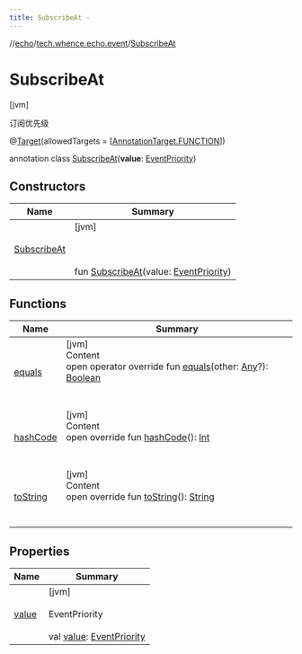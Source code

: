 ```yaml
---
title: SubscribeAt -
---
```

//[echo](../../index.md)/[tech.whence.echo.event](../index.md)/[SubscribeAt](index.md)



# SubscribeAt  
 [jvm] 

订阅优先级

@[Target](https://kotlinlang.org/api/latest/jvm/stdlib/kotlin.annotation/-target/index.html)(allowedTargets = [[AnnotationTarget.FUNCTION](https://kotlinlang.org/api/latest/jvm/stdlib/kotlin.annotation/-annotation-target/-f-u-n-c-t-i-o-n/index.html)])  
  
annotation class [SubscribeAt](index.md)(**value**: [EventPriority](../-event-priority/index.md))   


## Constructors  
  
|  Name|  Summary| 
|---|---|
| [SubscribeAt](-subscribe-at.md)|  [jvm] <br><br><br><br>fun [SubscribeAt](-subscribe-at.md)(value: [EventPriority](../-event-priority/index.md))   <br>


## Functions  
  
|  Name|  Summary| 
|---|---|
| [equals](../../tech.whence.echo.webclient.response.exception/-response-unrecognized-exception/index.md#kotlin/Any/equals/#kotlin.Any?/PointingToDeclaration/)| [jvm]  <br>Content  <br>open operator override fun [equals](../../tech.whence.echo.webclient.response.exception/-response-unrecognized-exception/index.md#kotlin/Any/equals/#kotlin.Any?/PointingToDeclaration/)(other: [Any](https://kotlinlang.org/api/latest/jvm/stdlib/kotlin/-any/index.html)?): [Boolean](https://kotlinlang.org/api/latest/jvm/stdlib/kotlin/-boolean/index.html)  <br><br><br>
| [hashCode](../../tech.whence.echo.webclient.response.exception/-response-unrecognized-exception/index.md#kotlin/Any/hashCode/#/PointingToDeclaration/)| [jvm]  <br>Content  <br>open override fun [hashCode](../../tech.whence.echo.webclient.response.exception/-response-unrecognized-exception/index.md#kotlin/Any/hashCode/#/PointingToDeclaration/)(): [Int](https://kotlinlang.org/api/latest/jvm/stdlib/kotlin/-int/index.html)  <br><br><br>
| [toString](../../tech.whence.echo.webclient.response.exception/-response-unrecognized-exception/index.md#kotlin/Any/toString/#/PointingToDeclaration/)| [jvm]  <br>Content  <br>open override fun [toString](../../tech.whence.echo.webclient.response.exception/-response-unrecognized-exception/index.md#kotlin/Any/toString/#/PointingToDeclaration/)(): [String](https://kotlinlang.org/api/latest/jvm/stdlib/kotlin/-string/index.html)  <br><br><br>


## Properties  
  
|  Name|  Summary| 
|---|---|
| [value](index.md#tech.whence.echo.event/SubscribeAt/value/#/PointingToDeclaration/)|  [jvm] <br><br>EventPriority<br><br>val [value](index.md#tech.whence.echo.event/SubscribeAt/value/#/PointingToDeclaration/): [EventPriority](../-event-priority/index.md)   <br>

